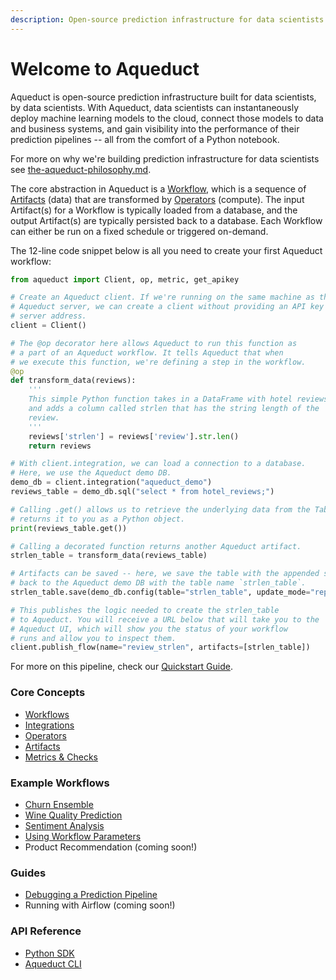 ```yaml
---
description: Open-source prediction infrastructure for data scientists
---
```


# Welcome to Aqueduct

Aqueduct is open-source prediction infrastructure built for data scientists, by data scientists. With Aqueduct, data scientists can instantaneously deploy machine learning models to the cloud, connect those models to data and business systems, and gain visibility into the performance of their prediction pipelines -- all from the comfort of a Python notebook.

For more on why we're building prediction infrastructure for data scientists see [the-aqueduct-philosophy.md](the-aqueduct-philosophy.md "mention").

The core abstraction in Aqueduct is a [Workflow](workflows/), which is a sequence of [Artifacts](artifacts.md) (data) that are transformed by [Operators](operators.md) (compute). The input Artifact(s) for a Workflow is typically loaded from a database, and the output Artifact(s) are typically persisted back to a database. Each Workflow can either be run on a fixed schedule or triggered on-demand.

The 12-line code snippet below is all you need to create your first Aqueduct workflow:

```python
from aqueduct import Client, op, metric, get_apikey

# Create an Aqueduct client. If we're running on the same machine as the 
# Aqueduct server, we can create a client without providing an API key or a
# server address.
client = Client()

# The @op decorator here allows Aqueduct to run this function as 
# a part of an Aqueduct workflow. It tells Aqueduct that when 
# we execute this function, we're defining a step in the workflow.
@op
def transform_data(reviews):
    '''
    This simple Python function takes in a DataFrame with hotel reviews
    and adds a column called strlen that has the string length of the
    review.    
    '''
    reviews['strlen'] = reviews['review'].str.len()
    return reviews

# With client.integration, we can load a connection to a database.
# Here, we use the Aqueduct demo DB.
demo_db = client.integration("aqueduct_demo")
reviews_table = demo_db.sql("select * from hotel_reviews;")

# Calling .get() allows us to retrieve the underlying data from the TableArtifact and
# returns it to you as a Python object.
print(reviews_table.get())

# Calling a decorated function returns another Aqueduct artifact.
strlen_table = transform_data(reviews_table)

# Artifacts can be saved -- here, we save the table with the appended strlen
# back to the Aqueduct demo DB with the table name `strlen_table`.
strlen_table.save(demo_db.config(table="strlen_table", update_mode="replace")) 

# This publishes the logic needed to create the strlen_table
# to Aqueduct. You will receive a URL below that will take you to the
# Aqueduct UI, which will show you the status of your workflow
# runs and allow you to inspect them.
client.publish_flow(name="review_strlen", artifacts=[strlen_table])

```

For more on this pipeline, check our [Quickstart Guide](quickstart-guide.md).

### Core Concepts

* [Workflows](workflows/)
* [Integrations](integrations/)
* [Operators](operators.md)
* [Artifacts](artifacts.md)
* [Metrics & Checks](metrics-and-checks.md)

### Example Workflows

* [Churn Ensemble](example-workflows/churn-ensemble.md)
* [Wine Quality Prediction](example-workflows/train-and-inference.md)
* [Sentiment Analysis](example-workflows/sentiment-analysis.md)
* [Using Workflow Parameters](example-workflows/using-workflow-parameters.md)
* Product Recommendation (coming soon!)

### Guides

* [Debugging a Prediction Pipeline](guides/debugging-a-failed-workflow.md)
* Running with Airflow (coming soon!)

### API Reference

* [Python SDK](api-reference/sdk-reference/)
* [Aqueduct CLI](api-reference/aqueduct-cli.md)
